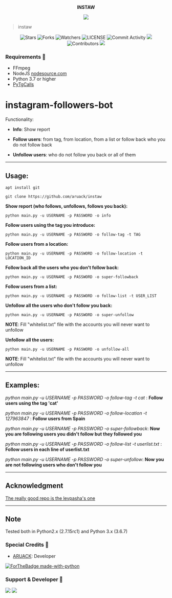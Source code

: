 <p align="center">
    <br><b> INSTAW </b><br>
</p>
<p align="center"><a href="https://t.me/aruacksupport"><img src="https://telegra.ph/file/0a16484862e6bed471a49.jpg"></a></p>

> instaw 

<p align="center">
    <img src="https://img.shields.io/github/stars/aruack/instaw?style=for-the-badge" alt="Stars">
    <img src="https://img.shields.io/github/forks/aruack/instaw?style=for-the-badge" alt="Forks">
    <img src="https://img.shields.io/github/watchers/aruack/instaw?style=for-the-badge" alt="Watchers">
    <img src="https://img.shields.io/github/license/aruack/instaw?style=for-the-badge" alt="LICENSE">
    <img src="https://img.shields.io/github/commit-activity/w/aruack/instaw?style=for-the-badge" alt="Commit Activity">
    <a href="https://github.com/aruack/instaw/commits/aruack"> <img src="https://img.shields.io/github/last-commit/aruack/instaw?color=blue&logo=github&logoColor=green&style=for-the-badge" /></a>
    <img src="https://img.shields.io/github/contributors/aruack/instaw?style=for-the-badge" alt="Contributors">
    <a href="https://pypi.org/project/Pyrogram/"> <img src="https://img.shields.io/pypi/v/pyrogram?color=yellow&label=pyrogram&logo=python&logoColor=green&style=for-the-badge" /></a>
</p>

<h3>Requirements 📝</h3>

- FFmpeg
- NodeJS [nodesource.com](https://nodesource.com/)
- Python 3.7 or higher
- [PyTgCalls](https://github.com/pytgcalls/pytgcalls)

# instagram-followers-bot

Functionality: 

- **Info**: Show report

- **Follow users**: from tag, from location, from a list or follow back who you do not follow back

- **Unfollow users**: who do not follow you back or all of them

---------------------

## Usage: 

```
apt install git
```

```
git clone https://github.com/aruack/instaw
```

**Show report (who follows, unfollows, follows you back):**
```
python main.py -u USERNAME -p PASSWORD -o info
```

**Follow users using the tag you introduce:**

```
python main.py -u USERNAME -p PASSWORD -o follow-tag -t TAG
```

**Follow users from a location:**

```
python main.py -u USERNAME -p PASSWORD -o follow-location -t LOCATION_ID
```

**Follow back all the users who you don't follow back:**
```
python main.py -u USERNAME -p PASSWORD -o super-followback
```

**Follow users from a list:**

```
python main.py -u USERNAME -p PASSWORD -o follow-list -t USER_LIST
```

**Unfollow all the users who don't follow you back:**
```
python main.py -u USERNAME -p PASSWORD -o super-unfollow
```
**NOTE**: Fill "whitelist.txt" file with the accounts you will never want to unfollow


**Unfollow all the users:**

```
python main.py -u USERNAME -p PASSWORD -o unfollow-all
```
**NOTE**: Fill "whitelist.txt" file with the accounts you will never want to unfollow

---------------------

## Examples:

*python main.py -u USERNAME -p PASSWORD -o follow-tag -t cat* : **Follow users using the tag 'cat'** 

*python main.py -u USERNAME -p PASSWORD -o follow-location -t 127963847* : **Follow users from Spain** 

*python main.py -u USERNAME -p PASSWORD -o super-followback*: **Now you are following users you didn't follow but they followed you**

*python main.py -u USERNAME -p PASSWORD -o follow-list -t userlist.txt* : **Follow users in each line of userlist.txt** 

*python main.py -u USERNAME -p PASSWORD -o super-unfollow*: **Now you are not following users who don't follow you**


---------------------


## Acknowledgment

[The really good repo is the levpasha's one](https://github.com/LevPasha/Instagram-API-python) 

---------------------

## Note

Tested both in Python2.x (2.7.15rc1) and Python 3.x (3.6.7)



### Special Credits 💖
- [ARUACK](https://github.com/officalkumar): Developer

[![ForTheBadge made-with-python](http://ForTheBadge.com/images/badges/made-with-python.svg)](https://www.python.org/)

### Support & Developer 🎑
<a href="https://telegram.me/aruacksupport"><img src="https://img.shields.io/badge/Join-Support%20Group-blue.svg?style=for-the-badge&logo=Telegram"></a> <a href="https://telegram.me/aruackofficial"><img src="https://img.shields.io/badge/%20Developer-blue.svg?style=for-the-badge&logo=Telegram"></a>
